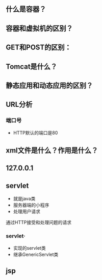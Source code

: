 ## 什么是容器？


## 容器和虚拟机的区别？



## GET和POST的区别：


## Tomcat是什么？


## 静态应用和动态应用的区别？


## URL分析


### 端口号
- HTTP默认的端口是80

## xml文件是什么？作用是什么？


## 127.0.0.1



## servlet
- 就是java类
- 服务器端的小程序
- 处理用户请求

通过HTTP接受和处理问题的请求

### servlet·

- 实现的servlet类
- 继承GenericServlet类

## jsp
